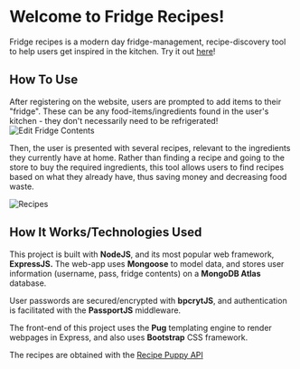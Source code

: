 # Welcome to Fridge Recipes!


Fridge recipes is a modern day fridge-management, recipe-discovery tool to help users get inspired in the kitchen. Try it out [here](https://arcane-beach-51469.herokuapp.com)!

## How To Use 
After registering on the website, users are prompted to add items to their "fridge". These can be any food-items/ingredients found in the user's kitchen - they don't necessarily need to be refrigerated!
![Edit Fridge Contents](https://i.ibb.co/tCj9tv4/editfridge.png)

Then, the user is presented with several recipes, relevant to the ingredients they currently have at home. Rather than finding a recipe and going to the store to buy the required ingredients, this tool allows users to find recipes based on what they already have, thus saving money and decreasing food waste.

![Recipes](https://i.ibb.co/XyxJkGg/recipes.png)

## How It Works/Technologies Used
This project is built with **NodeJS**, and its most popular web framework, **ExpressJS.** The web-app uses **Mongoose** to model data, and stores user information (username, pass, fridge contents) on a **MongoDB Atlas** database.

User passwords are secured/encrypted with **bpcrytJS**, and authentication is facilitated with the **PassportJS** middleware.

The front-end of this project uses the **Pug** templating engine to render webpages in Express, and also uses **Bootstrap** CSS framework.

The recipes are obtained with the [Recipe Puppy API](http://www.recipepuppy.com/about/api/)
